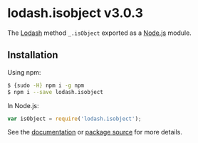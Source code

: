 # lodash.isobject v3.0.3

The [Lodash](https://lodash.com/) method `_.isObject` exported as a [Node.js](https://nodejs.org/) module.

## Installation

Using npm:
```bash
$ {sudo -H} npm i -g npm
$ npm i --save lodash.isobject
```

In Node.js:
```js
var isObject = require('lodash.isobject');
```

See the [documentation](https://lodash.com/docs#isObject) or [package source](https://github.com/lodash/lodash/blob/3.0.3-npm-packages/lodash.isobject) for more details.
